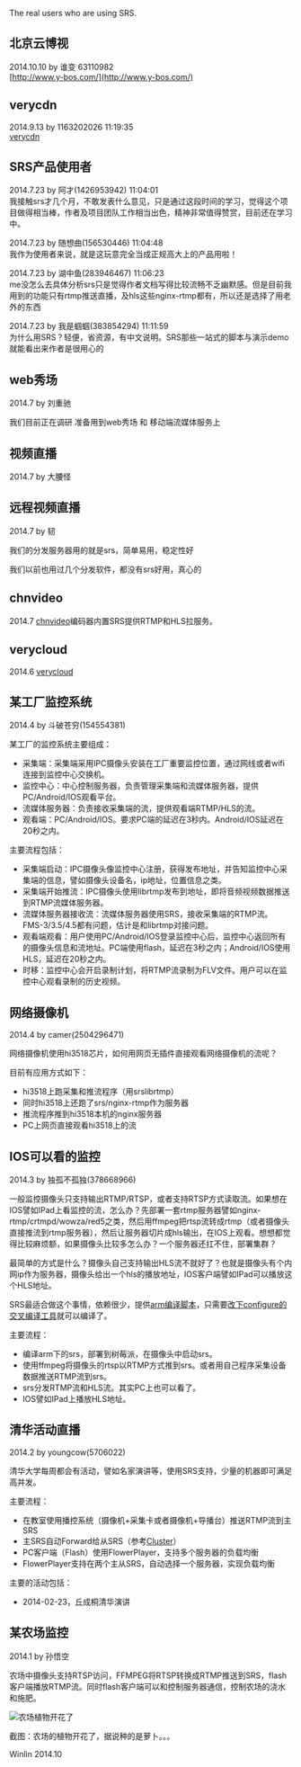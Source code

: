 The real users who are using SRS.

## 北京云博视

2014.10.10 by 谁变  63110982<br/>
[http://www.y-bos.com/](http://www.y-bos.com/)

## verycdn

2014.9.13 by 1163202026 11:19:35<br/>
[verycdn](http://www.verycdn.cn/) 

## SRS产品使用者

2014.7.23 by 阿才(1426953942) 11:04:01 <br/>
我接触srs才几个月，不敢发表什么意见，只是通过这段时间的学习，觉得这个项目做得相当棒，作者及项目团队工作相当出色，精神非常值得赞赏，目前还在学习中。

2014.7.23 by 随想曲(156530446) 11:04:48 <br/>
我作为使用者来说，就是这玩意完全当成正规高大上的产品用啦！

2014.7.23 by 湖中鱼(283946467) 11:06:23 <br/>
me没怎么去具体分析srs只是觉得作者文档写得比较流畅不乏幽默感。但是目前我用到的功能只有rtmp推送直播，及hls这些nginx-rtmp都有，所以还是选择了用老外的东西

2014.7.23 by 我是蝈蝈(383854294)  11:11:59 <br/>
为什么用SRS？轻便，省资源，有中文说明。SRS那些一站式的脚本与演示demo就能看出来作者是很用心的

## web秀场

2014.7 by 刘重驰

我们目前正在调研 准备用到web秀场 和 移动端流媒体服务上

## 视频直播

2014.7 by 大腰怪

## 远程视频直播

2014.7 by 韧

我们的分发服务器用的就是srs，简单易用，稳定性好

我们以前也用过几个分发软件，都没有srs好用，真心的

## chnvideo

2014.7 [chnvideo](http://chnvideo.com/)编码器内置SRS提供RTMP和HLS拉服务。

## verycloud

2014.6 [verycloud](http://verycloud.cn/)

## 某工厂监控系统

2014.4 by 斗破苍穷(154554381)

某工厂的监控系统主要组成：
* 采集端：采集端采用IPC摄像头安装在工厂重要监控位置，通过网线或者wifi连接到监控中心交换机。
* 监控中心：中心控制服务器，负责管理采集端和流媒体服务器，提供PC/Android/IOS观看平台。
* 流媒体服务器：负责接收采集端的流，提供观看端RTMP/HLS的流。
* 观看端：PC/Android/IOS。要求PC端的延迟在3秒内。Android/IOS延迟在20秒之内。

主要流程包括：
* 采集端启动：IPC摄像头像监控中心注册，获得发布地址，并告知监控中心采集端的信息，譬如摄像头设备名，ip地址，位置信息之类。
* 采集端开始推流：IPC摄像头使用librtmp发布到地址，即将音频视频数据推送到RTMP流媒体服务器。
* 流媒体服务器接收流：流媒体服务器使用SRS，接收采集端的RTMP流。FMS-3/3.5/4.5都有问题，估计是和librtmp对接问题。
* 观看端观看：用户使用PC/Android/IOS登录监控中心后，监控中心返回所有的摄像头信息和流地址。PC端使用flash，延迟在3秒之内；Android/IOS使用HLS，延迟在20秒之内。
* 时移：监控中心会开启录制计划，将RTMP流录制为FLV文件。用户可以在监控中心观看录制的历史视频。

## 网络摄像机

2014.4 by camer(2504296471)

网络摄像机使用hi3518芯片，如何用网页无插件直接观看网络摄像机的流呢？

目前有应用方式如下：
* hi3518上跑采集和推流程序（用srslibrtmp）
* 同时hi3518上还跑了srs/nginx-rtmp作为服务器
* 推流程序推到hi3518本机的nginx服务器
* PC上网页直接观看hi3518上的流

## IOS可以看的监控

2014.3 by 独孤不孤独(378668966)

一般监控摄像头只支持输出RTMP/RTSP，或者支持RTSP方式读取流。如果想在IOS譬如IPad上看监控的流，怎么办？先部署一套rtmp服务器譬如nginx-rtmp/crtmpd/wowza/red5之类，然后用ffmpeg把rtsp流转成rtmp（或者摄像头直接推流到rtmp服务器），然后让服务器切片成hls输出，在IOS上观看。想想都觉得比较麻烦额，如果摄像头比较多怎么办？一个服务器还扛不住，部署集群？

最简单的方式是什么？摄像头自己支持输出HLS流不就好了？也就是摄像头有个内网ip作为服务器，摄像头给出一个hls的播放地址，IOS客户端譬如IPad可以播放这个HLS地址。

SRS最适合做这个事情，依赖很少，提供[arm编译脚本](https://github.com/winlinvip/simple-rtmp-server/wiki/v1_EN_SampleARM)，只需要[改下configure的交叉编译工具](https://github.com/winlinvip/simple-rtmp-server/wiki/v1_EN_SrsLinuxArm#%E4%BD%BF%E7%94%A8%E5%85%B6%E4%BB%96%E4%BA%A4%E5%8F%89%E7%BC%96%E8%AF%91%E5%B7%A5%E5%85%B7)就可以编译了。

主要流程：
* 编译arm下的srs，部署到树莓派，在摄像头中启动srs。
* 使用ffmpeg将摄像头的rtsp以RTMP方式推到srs。或者用自己程序采集设备数据推送RTMP流到srs。
* srs分发RTMP流和HLS流。其实PC上也可以看了。
* IOS譬如IPad上播放HLS地址。

## 清华活动直播

2014.2 by youngcow(5706022)

清华大学每周都会有活动，譬如名家演讲等，使用SRS支持，少量的机器即可满足高并发。

主要流程：
* 在教室使用播控系统（摄像机+采集卡或者摄像机+导播台）推送RTMP流到主SRS
* 主SRS自动Forward给从SRS（参考[Cluster](https://github.com/winlinvip/simple-rtmp-server/wiki/v1_Cluster)）
* PC客户端（Flash）使用FlowerPlayer，支持多个服务器的负载均衡
* FlowerPlayer支持在两个主从SRS，自动选择一个服务器，实现负载均衡

主要的活动包括：
* 2014-02-23，丘成桐清华演讲

## 某农场监控

2014.1 by 孙悟空

农场中摄像头支持RTSP访问，FFMPEG将RTSP转换成RTMP推送到SRS，flash客户端播放RTMP流。同时flash客户端可以和控制服务器通信，控制农场的浇水和施肥。

![农场植物开花了](http://winlinvip.github.io/srs.release/wiki/images/application/farm.jpg)

截图：农场的植物开花了，据说种的是萝卜。。。

Winlin 2014.10